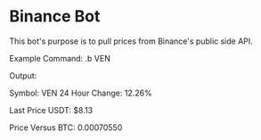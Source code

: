 # Binance Bot

This bot's purpose is to pull prices from Binance's public side API. 

Example Command: .b VEN

Output:

Symbol: VEN
24 Hour Change: 12.26%

Last Price USDT: $8.13

Price Versus BTC: 0.00070550


